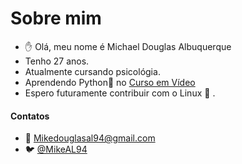# Sobre mim



- :hand: Olá, meu nome é Michael Douglas Albuquerque
- Tenho 27 anos.  
- Atualmente cursando psicológia. 
- Aprendendo Python:snake:  no [Curso em Vídeo](https://www.cursoemvideo.com/)
- Espero futuramente contribuir com o  Linux​ :penguin: . 



#### **Contatos**

- :email: Mikedouglasal94@gmail.com
- 🐦 [@MikeAL94](https://twitter.com/MikeAl94)
